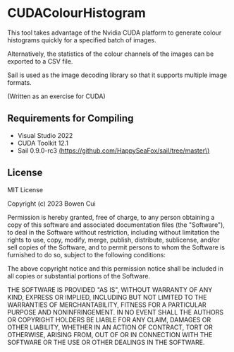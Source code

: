 # CUDAColourHistogram

This tool takes advantage of the Nvidia CUDA platform to generate colour histograms quickly for a specified batch of images. 

Alternatively, the statistics of the colour channels of the images can be exported to a CSV file.

Sail is used as the image decoding library so that it supports multiple image formats.

(Written as an exercise for CUDA)

## Requirements for Compiling

- Visual Studio 2022
- CUDA Toolkit 12.1
- Sail 0.9.0-rc3 [\(https://github.com/HappySeaFox/sail/tree/master\)](https://github.com/HappySeaFox/sail/tree/master)

## License

MIT License

Copyright (c) 2023 Bowen Cui

Permission is hereby granted, free of charge, to any person obtaining a copy
of this software and associated documentation files (the "Software"), to deal
in the Software without restriction, including without limitation the rights
to use, copy, modify, merge, publish, distribute, sublicense, and/or sell
copies of the Software, and to permit persons to whom the Software is
furnished to do so, subject to the following conditions:

The above copyright notice and this permission notice shall be included in all
copies or substantial portions of the Software.

THE SOFTWARE IS PROVIDED "AS IS", WITHOUT WARRANTY OF ANY KIND, EXPRESS OR
IMPLIED, INCLUDING BUT NOT LIMITED TO THE WARRANTIES OF MERCHANTABILITY,
FITNESS FOR A PARTICULAR PURPOSE AND NONINFRINGEMENT. IN NO EVENT SHALL THE
AUTHORS OR COPYRIGHT HOLDERS BE LIABLE FOR ANY CLAIM, DAMAGES OR OTHER
LIABILITY, WHETHER IN AN ACTION OF CONTRACT, TORT OR OTHERWISE, ARISING FROM,
OUT OF OR IN CONNECTION WITH THE SOFTWARE OR THE USE OR OTHER DEALINGS IN THE
SOFTWARE.